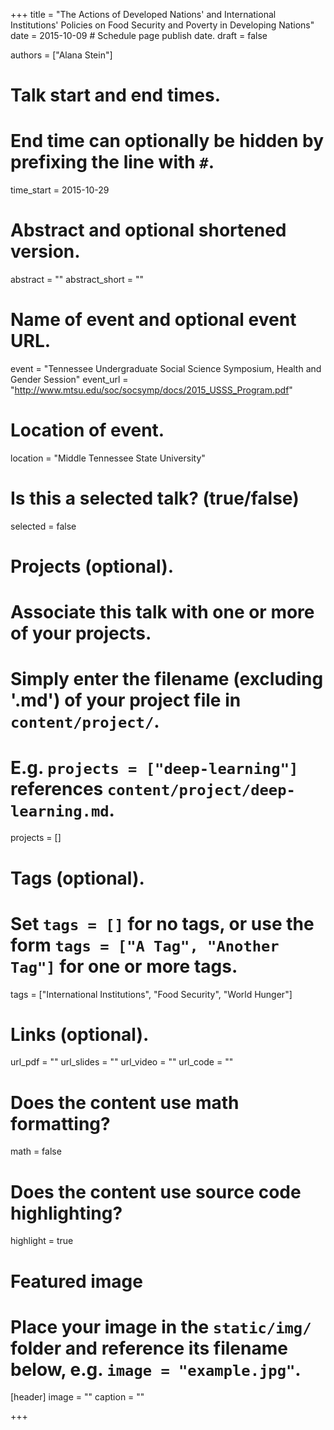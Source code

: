 +++
title = "The Actions of Developed Nations' and International Institutions' Policies on Food Security and Poverty in Developing Nations"
date = 2015-10-09  # Schedule page publish date.
draft = false

authors = ["Alana Stein"]

# Talk start and end times.
#   End time can optionally be hidden by prefixing the line with `#`.
time_start = 2015-10-29

# Abstract and optional shortened version.
abstract = ""
abstract_short = ""

# Name of event and optional event URL.
event = "Tennessee Undergraduate Social Science Symposium, Health and Gender Session"
event_url = "http://www.mtsu.edu/soc/socsymp/docs/2015_USSS_Program.pdf"

# Location of event.
location = "Middle Tennessee State University"

# Is this a selected talk? (true/false)
selected = false

# Projects (optional).
#   Associate this talk with one or more of your projects.
#   Simply enter the filename (excluding '.md') of your project file in `content/project/`.
#   E.g. `projects = ["deep-learning"]` references `content/project/deep-learning.md`.
projects = []

# Tags (optional).
#   Set `tags = []` for no tags, or use the form `tags = ["A Tag", "Another Tag"]` for one or more tags.
tags = ["International Institutions", "Food Security", "World Hunger"]

# Links (optional).
url_pdf = ""
url_slides = ""
url_video = ""
url_code = ""

# Does the content use math formatting?
math = false

# Does the content use source code highlighting?
highlight = true

# Featured image
# Place your image in the `static/img/` folder and reference its filename below, e.g. `image = "example.jpg"`.
[header]
image = ""
caption = ""

+++
